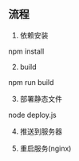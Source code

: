 ## 流程

1. 依赖安装

npm install

2. build

npm run build

3. 部署静态文件

node deploy.js

4. 推送到服务器

5. 重启服务(nginx)
